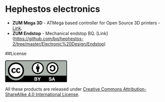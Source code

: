 # Hephestos electronics

* **ZUM Mega 3D** - ATMega based controller for Open Source 3D printers - [Link](https://github.com/bq/zum/tree/master/zum-mega3d).
* **ZUM Endstop** - Mechanical endstop BQ. [Link] (https://github.com/bq/hephestos-2/tree/master/Electronic%20Design/Endstop)

##License

<img src="by-sa.png" width="200" align = "center">

All these products are released under [Creative Commons Attribution-ShareAlike 4.0 International License](http://creativecommons.org/licenses/by-sa/4.0/).


